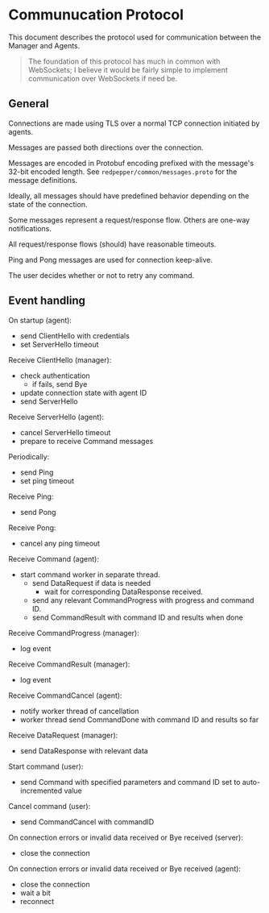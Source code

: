# Communucation Protocol

This document describes the protocol used for communication between the Manager and Agents.

> The foundation of this protocol has much in common with WebSockets;
> I believe it would be fairly simple to implement communication
> over WebSockets if need be.

## General

Connections are made using TLS over a normal TCP connection initiated by agents.

Messages are passed both directions over the connection.

Messages are encoded in Protobuf encoding prefixed with the message's 32-bit encoded length.
See `redpepper/common/messages.proto` for the message definitions.

Ideally, all messages should have predefined behavior depending on the state of the connection.

Some messages represent a request/response flow. Others are one-way notifications.

All request/response flows (should) have reasonable timeouts.

Ping and Pong messages are used for connection keep-alive.

The user decides whether or not to retry any command.

## Event handling

On startup (agent):

- send ClientHello with credentials
- set ServerHello timeout

Receive ClientHello (manager):

- check authentication
  - if fails, send Bye
- update connection state with agent ID
- send ServerHello

Receive ServerHello (agent):

- cancel ServerHello timeout
- prepare to receive Command messages

Periodically:

- send Ping
- set ping timeout

Receive Ping:

- send Pong

Receive Pong:

- cancel any ping timeout

Receive Command (agent):

- start command worker in separate thread.
  - send DataRequest if data is needed
    - wait for corresponding DataResponse received.
  - send any relevant CommandProgress with progress and command ID.
  - send CommandResult with command ID and results when done

Receive CommandProgress (manager):

- log event

Receive CommandResult (manager):

- log event

Receive CommandCancel (agent):

- notify worker thread of cancellation
- worker thread send CommandDone with command ID and results so far

Receive DataRequest (manager):

- send DataResponse with relevant data

Start command (user):

- send Command with specified parameters and command ID set to auto-incremented value

Cancel command (user):

- send CommandCancel with commandID

On connection errors or invalid data received or Bye received (server):

- close the connection

On connection errors or invalid data received or Bye received (agent):

- close the connection
- wait a bit
- reconnect
